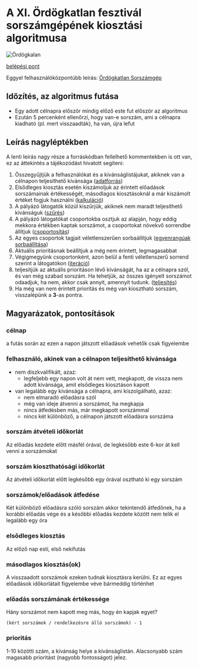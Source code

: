 # A XI. Ördögkatlan fesztivál sorszámgépének kiosztási algoritmusa

![Ördögkalan](http://messzevan.hu/oklogo.jpg)

[belépési pont](https://github.com/silexstrings/ordogkatlan-sorszamgep/blob/master/ordogkatlan/ops/distribution/processor/Calculator.scala#L31)

Eggyel felhasználóközpontúbb leírás: [Ördögkatlan Sorszámgép](http://www.ordogkatlan.hu/2017/07/itt-az-ordogkatlan-sorszamgep.html)

## Időzítés, az algoritmus futása

 * Egy adott célnapra először mindig előző este fut először az algoritmus
 * Ezután 5 percenként ellenőrzi, hogy van-e sorszám, ami a célnapra kiadható (pl. mert visszaadták), ha van, újra lefut

## Leírás nagyléptékben

A lenti leírás nagy része a forráskódban fellelhető kommentekben is ott van, ez az áttekintés a tájékozódást hivatott segíteni:


 1. Összegyűjtjük a felhasználókat és a kívánságlistájukat, akiknek van a célnapon teljesíthető kívánsága ([adatforrás](https://github.com/silexstrings/ordogkatlan-sorszamgep/blob/master/ordogkatlan/ops/distribution/ds/CalculatorDataSource.scala#L93))
 2. Elsődleges kiosztás esetén kiszámoljuk az érintett előadások sorszámainak értékességét, másodlagos kiosztásoknál a már kiszámolt értéket fogjuk használni ([kalkuláció](https://github.com/silexstrings/ordogkatlan-sorszamgep/blob/master/ordogkatlan/ops/distribution/processor/Calculator.scala#L31))
 3. A pályázó látogatók közül kiszűrjük, akiknek nem maradt teljesíthető kívánságuk ([szűrés](https://github.com/silexstrings/ordogkatlan-sorszamgep/blob/master/ordogkatlan/ops/distribution/processor/plugins/FilterFulfillable.scala#L19))
 4. A pályázó látogatókat csoportokba osztjuk az alapján, hogy eddig mekkora értékben kaptak sorszámot, a csoportokat növekvő sorrendbe állítjuk ([csoportosítás](https://github.com/silexstrings/ordogkatlan-sorszamgep/blob/master/ordogkatlan/ops/distribution/processor/plugins/GroupApplicants.scala#L25))
 5. Az egyes csoportok tagjait véletlenszerűen sorbaállítjuk ([egyenrangúak sorbaállítása](https://github.com/silexstrings/ordogkatlan-sorszamgep/blob/master/ordogkatlan/ops/distribution/processor/plugins/OrderApplicants.scala#L30))
 6. Aktuális prioritásnak beállítjuk a még nem érintett, legmagasabbat
 7. Végigmegyünk csoportonként, azon belül a fenti véletlenszerű sorrend szerint a látogatókon ([iteráció](https://github.com/silexstrings/ordogkatlan-sorszamgep/blob/master/ordogkatlan/ops/distribution/processor/Calculator.scala#L122))
 8. teljesítjük az aktuális prioritáson lévő kívánságát, ha az a célnapra szól, és van még szabad sorszám. Ha tehetjük, az összes igényelt sorszámot odaadjuk, ha nem, akkor csak annyit, amennyit tudunk. ([teljesítés](https://github.com/silexstrings/ordogkatlan-sorszamgep/blob/master/ordogkatlan/ops/distribution/processor/plugins/WishFulfiller.scala#L16))
 9. Ha még van nem érintett prioritás és még van kiosztható sorszám, visszalépünk a **3**-as pontra.


## Magyarázatok, pontosítások

### célnap
a futás során az ezen a napon játszott előadások vehetők csak figyelembe

### felhasználó, akinek van a célnapon teljesíthető kívánsága

* nem diszkvalifikált, azaz:
  * legfeljebb egy napon volt át nem vett, megkapott, de vissza nem adott kívánsága, amit elsődleges kiosztáson kapott
* van legalább egy kívánsága a célnapra, ami kiszolgálható, azaz:
  * nem elmaradó előadásra szól
  * még van ideje átvenni a sorszámot, ha megkapja
  * nincs átfedésben más, már megkapott sorszámmal
  * nincs két különböző, a célnapon játszott előadásra sorszáma

### sorszám átvételi időkorlát
Az előadás kezdete előtt másfél órával, de legkésőbb este 6-kor át kell venni a sorszámokat

### sorszám kioszthatósági időkorlát
Az átvételi időkorlát előtt legkésőbb egy órával osztható ki egy sorszám

### sorszámok/előadások átfedése
Két különböző előadásra szóló sorszám akkor tekintendő átfedőnek, ha a korábbi előadás vége és a későbbi előadás kezdete között nem telik el legalább egy óra

### elsődleges kiosztás
Az előző nap esti, első nekifutás

### másodlagos kiosztás(ok)
A visszaadott sorszámok ezeken tudnak kiosztásra kerülni. Ez az egyes előadások időkorlátait figyelembe véve bármeddig történhet

### előadás sorszámának értékessége
Hány sorszámot nem kapott meg más, hogy én kapjak egyet?

```
(kért sorszámok / rendelkezésre álló sorszámok) - 1
```

### prioritás
1-10 közötti szám, a kívánság helye a kívánságlistán. Alacsonyabb szám magasabb prioritást (nagyobb fontosságot) jelez.
